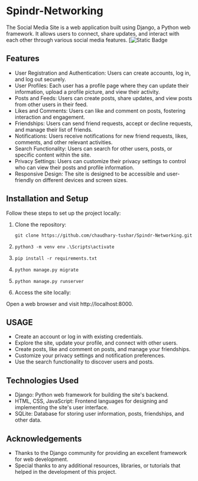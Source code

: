 # Spindr-Networking

The Social Media Site is a web application built using Django, a Python web framework. It allows users to connect, share updates, and interact with each other through various social media features.
[![Static Badge](https://img.shields.io/badge/LIVE-red](http://54.234.107.207/signin/?next=/))


## Features

- User Registration and Authentication: Users can create accounts, log in, and log out securely.
- User Profiles: Each user has a profile page where they can update their information, upload a profile picture, and view their activity.
- Posts and Feeds: Users can create posts, share updates, and view posts from other users in their feed.
- Likes and Comments: Users can like and comment on posts, fostering interaction and engagement.
- Friendships: Users can send friend requests, accept or decline requests, and manage their list of friends.
- Notifications: Users receive notifications for new friend requests, likes, comments, and other relevant activities.
- Search Functionality: Users can search for other users, posts, or specific content within the site.
- Privacy Settings: Users can customize their privacy settings to control who can view their posts and profile information.
- Responsive Design: The site is designed to be accessible and user-friendly on different devices and screen sizes.

## Installation and Setup

Follow these steps to set up the project locally:

1. Clone the repository:

   ```shell
   git clone https://github.com/chaudhary-tushar/Spindr-Networking.git

2. `python3 -m venv env`
`.\Scripts\activate`

3. `pip install -r requirements.txt`

4. `python manage.py migrate`

5. `python manage.py runserver`

6. Access the site locally:

Open a web browser and visit http://localhost:8000.

## USAGE
- Create an account or log in with existing credentials.
- Explore the site, update your profile, and connect with other users.
- Create posts, like and comment on posts, and manage your friendships.
- Customize your privacy settings and notification preferences.
- Use the search functionality to discover users and posts.

## Technologies Used
- Django: Python web framework for building the site's backend.
- HTML, CSS, JavaScript: Frontend languages for designing and implementing the site's user interface.
- SQLite: Database for storing user information, posts, friendships, and other data.


## Acknowledgements

- Thanks to the Django community for providing an excellent framework for web development.
- Special thanks to any additional resources, libraries, or tutorials that helped in the development of this project.

